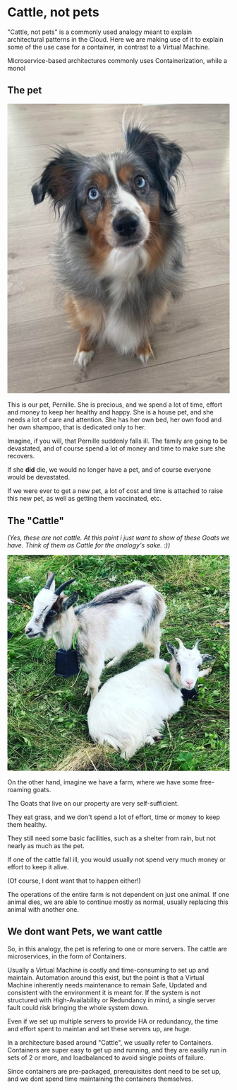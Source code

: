 ﻿# Cattle, not pets

"Cattle, not pets" is a commonly used analogy meant to explain architectural patterns in the Cloud.
Here we are making use of it to explain some of the use case for a container, in contrast to a Virtual Machine.

Microservice-based architectures commonly uses Containerization, while a monol

## The pet
![Pernille](../.attachments/pernille.jpg)

This is our pet, Pernille. She is precious, and we spend a lot of time, effort and money to keep her healthy and happy.
She is a house pet, and  she needs a lot of care and attention. She has her own bed, her own food and her own shampoo, that is dedicated only to her.

Imagine, if you will, that Pernille suddenly falls ill. The family are going to be devastated, and of course spend a lot of money and  time to make sure she recovers.

If she __did__ die, we would no longer have a pet, and of course everyone would be devastated.

If we were ever to get a new pet, a lot of cost and time is attached to raise this new pet, as well as getting them vaccinated, etc.


## The "Cattle"

*(Yes, these are not cattle. At this point i just want to show of these Goats we have.
Think of them as Cattle for the analogy's sake. :))*


![Goats](../.attachments/geiter.jpg)

On the other hand, imagine we have a farm, where we have some free-roaming goats. 

The Goats that live on our property are very self-sufficient.

They eat grass, and we don't spend a lot of effort, time or money to keep them healthy.

They still need some basic facilities, such as a shelter from rain, but not nearly as much as the pet.

If one of the cattle fall ill, you would usually not spend very much money or effort to keep it alive. 

(Of course, I dont want that to happen either!)

The operations of the entire farm is not dependent on just one animal. If one animal dies, we are able to continue mostly as normal, usually replacing this animal with another one.

## We dont want Pets, we want cattle

So, in this analogy, the pet is refering to one or more servers.
The cattle are microservices, in the form of Containers.

Usually a Virtual Machine is costly and time-consuming to set up and maintain. Automation around this exist, but the point is that a Virtual Machine inherently needs maintenance to remain Safe, Updated and consistent with the environment it is meant for.
If the system is not structured with High-Availability or Redundancy in mind, a single server fault could risk bringing the whole system down.

Even if we set up multiple servers to provide HA or redundancy, the time and effort spent to maintan and set these servers up, are huge.

In a architecture based around "Cattle", we usually refer to Containers. Containers are super easy to get up and running, and they are easilly run in sets of 2 or more, and loadbalanced to avoid single points of failure.

Since containers are pre-packaged, prerequisites dont need to be set up, and we dont spend time maintaining the containers themselves.